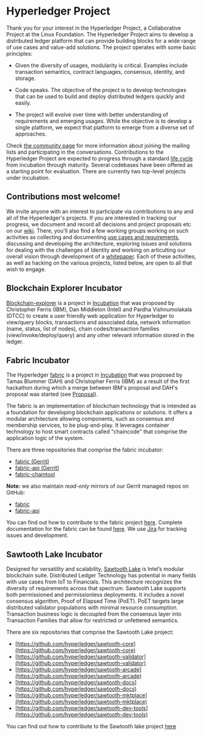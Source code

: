 # Hyperledger Project

Thank you for your interest in the Hyperledger Project, a Collaborative Project at the Linux Foundation. The Hyperledger Project aims to develop a distributed ledger platform that can provide building blocks for a wide range of use cases and value-add solutions. The project operates with some basic principles:

* Given the diversity of usages, modularity is critical. Examples include transaction semantics, contract languages, consensus, identity, and storage.

* Code speaks. The objective of the project is to develop technologies that can be used to build and deploy distributed ledgers quickly and easily.

* The project will evolve over time with better understanding of requirements and emerging usages. While the objective is to develop a single platform, we expect that platform to emerge from a diverse set of approaches.

Check [the community page](http://hyperledger.org/community) for more information about joining the mailing lists and participating in the conversations. Contributions to the Hyperledger Project are expected to progress through a standard [life cycle](https://github.com/hyperledger/hyperledger/wiki/Project-Lifecycle) from incubation through maturity. Several codebases have been offered as a starting point for evaluation. There are currently two top-level projects under incubation.

## Contributions most welcome!
We invite anyone with an interest to participate via contributions to any and all of the Hyperledger's projects. If you are interested in tracking our progress, we document and record all decisions and project proposals etc on our [wiki](https://github.com/hyperledger/hyperledger/wiki). There, you'll also find a few working groups working on such activities as collecting and documenting [use cases and requirements](https://github.com/hyperledger/hyperledger/wiki/Requirements-WG), discussing and developing the architecture, exploring issues and solutions for dealing with the challenges of Identity and working on articulting our overall vision through development of a [whitepaper](https://github.com/hyperledger/hyperledger/wiki/Whitepaper-WG). Each of these activities, as well as hacking on the various projects, listed below, are open to all that wish to engage.

## Blockchain Explorer Incubator
[Blockchain-explorer](https://gerrit.hyperledger.org/r/gitweb?p=blockchain-explorer.git;a=tree) is a project in [Incubation](https://github.com/hyperledger/hyperledger/wiki/Project-Lifecycle) that was proposed by Christopher Ferris (IBM), Dan Middleton (Intel) and Pardha Vishnumolakala (DTCC) to create a user friendly web application for Hyperledger to view/query blocks, transactions and associated data, network information (name, status, list of nodes), chain codes/transaction families (view/invoke/deploy/query) and any other relevant information stored in the ledger.

## Fabric Incubator

The Hyperledger [fabric](https://github.com/hyperledger/fabric) is a project in [Incubation](https://github.com/hyperledger/hyperledger/wiki/Project-Lifecycle) that was proposed by Tamas Blummer (DAH) and Christopher Ferris (IBM) as a result of the first hackathon during which a merge between IBM's proposal and DAH's proposal was started (see [Proposal](https://docs.google.com/document/d/1XECRVN9hXGrjAjysrnuNSdggzAKYm6XESR6KmABwhkE)).

The fabric is an implementation of blockchain technology that is intended as a foundation for developing blockchain applications or solutions. It offers a modular architecture allowing components, such as consensus and membership services, to be plug-and-play. It leverages container technology to host smart contracts called "chaincode" that comprise the application logic of the system. 

There are three repositories that comprise the fabric incubator:

* [fabric (Gerrit)](https://gerrit.hyperledger.org/r/gitweb?p=fabric.git;a=tree)
* [fabric-api (Gerrit)](https://gerrit.hyperledger.org/r/gitweb?p=fabric-api.git;a=tree)
* [fabric-chaintool](https://github.com/hyperledger/fabric-chaintool)

**Note:** we also maintain _read-only_ mirrors of our Gerrit managed repos on GitHub:

* [fabric](https://github.com/hyperledger/fabric)
* [fabric-api](https://github.com/hyperledger/fabric-api)

You can find out how to contribute to the fabric project [here](http://hyperledger-fabric.readthedocs.io/en/latest/CONTRIBUTING/). Complete documentation for the fabric can be found [here](http://hyperledger-fabric.readthedocs.io/en/latest/). We use [Jira](https://jira.hyperledger.org/secure/RapidBoard.jspa?rapidView=7&view=planning.nodetail) for tracking issues and development.

## Sawtooth Lake Incubator

Designed for versatility and scalability, [Sawtooth Lake](https://github.com/hyperledger/sawtooth-core) is Intel’s modular blockchain suite.  Distributed Ledger Technology has potential in many fields with use cases from IoT to Financials.  This architecture recognizes the diversity of requirements across that spectrum.  Sawtooth Lake supports both permissioned and permissionless deployments.  It includes a novel consensus algorithm, Proof of Elapsed Time (PoET).  PoET targets large distributed validator populations with minimal resource consumption.  Transaction business logic is decoupled from the consensus layer into Transaction Families that allow for restricted or unfettered semantics.

There are six repositories that comprise the Sawtooth Lake project:

* [https://github.com/hyperledger/sawtooth-core](https://github.com/hyperledger/sawtooth-core)
* [https://github.com/hyperledger/sawtooth-validator](https://github.com/hyperledger/sawtooth-validator)
* [https://github.com/hyperledger/sawtooth-arcade](https://github.com/hyperledger/sawtooth-arcade)
* [https://github.com/hyperledger/sawtooth-docs](https://github.com/hyperledger/sawtooth-docs)
* [https://github.com/hyperledger/sawtooth-mktplace](https://github.com/hyperledger/sawtooth-mktplace)
* [https://github.com/hyperledger/sawtooth-dev-tools](https://github.com/hyperledger/sawtooth-dev-tools)

You can find out how to contribute to the Sawtooth lake project [here](https://github.com/hyperledger/sawtooth-core/blob/master/CONTRIBUTING.md)
